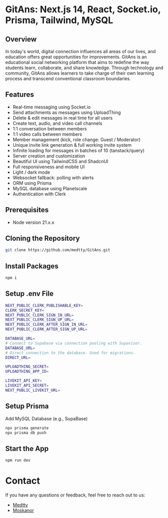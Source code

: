 # GitAns: Next.js 14, React, Socket.io, Prisma, Tailwind, MySQL

## Overview

In today's world, digital connection influences all areas of our lives, and education offers great opportunities for improvements. GitAns is an educational social networking platform that aims to redefine the way students learn, collaborate, and share knowledge. Through technology and community, GitAns allows learners to take charge of their own learning process and transcend conventional classroom boundaries.

## Features

- Real-time messaging using Socket.io
- Send attachments as messages using UploadThing
- Delete & edit messages in real time for all users
- Create text, audio, and video call channels
- 1:1 conversation between members
- 1:1 video calls between members
- Member management (kick, role change: Guest / Moderator)
- Unique invite link generation & full working invite system
- Infinite loading for messages in batches of 10 (tanstack/query)
- Server creation and customization
- Beautiful UI using TailwindCSS and ShadcnUI
- Full responsiveness and mobile UI
- Light / dark mode
- Websocket fallback: polling with alerts
- ORM using Prisma
- MySQL database using Planetscale
- Authentication with Clerk

## Prerequisites

- Node version 21.x.x

## Cloning the Repository

```sh
git clone https://github.com/medtty/GitAns.git
```

## Install Packages

```sh
npm i
```
## Setup .env File
```sh
NEXT_PUBLIC_CLERK_PUBLISHABLE_KEY=
CLERK_SECRET_KEY=
NEXT_PUBLIC_CLERK_SIGN_IN_URL=
NEXT_PUBLIC_CLERK_SIGN_UP_URL=
NEXT_PUBLIC_CLERK_AFTER_SIGN_IN_URL=
NEXT_PUBLIC_CLERK_AFTER_SIGN_UP_URL=

DATABASE_URL=
# Connect to Supabase via connection pooling with Supavisor.
DATABASE_URL=
# Direct connection to the database. Used for migrations.
DIRECT_URL=

UPLOADTHING_SECRET=
UPLOADTHING_APP_ID=

LIVEKIT_API_KEY=
LIVEKIT_API_SECRET=
NEXT_PUBLIC_LIVEKIT_URL=
```

## Setup Prisma
Add MySQL Database (e.g., SupaBase)

```sh
npx prisma generate
npx prisma db push
```

## Start the App

```sh
npm run dev
```

# Contact
If you have any questions or feedback, feel free to reach out to us:

- [Medtty](medtty@proton.me)
- [Moskanor](mostapha.boudad.02@gmail.com)

